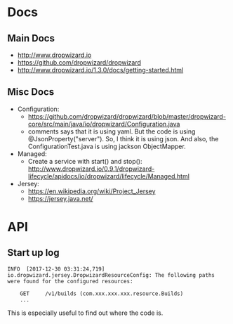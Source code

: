 # Docs

## Main Docs
* http://www.dropwizard.io
* https://github.com/dropwizard/dropwizard
* http://www.dropwizard.io/1.3.0/docs/getting-started.html

## Misc Docs
* Configuration:
  * https://github.com/dropwizard/dropwizard/blob/master/dropwizard-core/src/main/java/io/dropwizard/Configuration.java
  * comments says that it is using yaml. But the code is using  @JsonProperty("server"). So, I think it is using json. And also, the ConfigurationTest.java is using jackson ObjectMapper.
* Managed:
  * Create a service with start() and stop(): http://www.dropwizard.io/0.9.1/dropwizard-lifecycle/apidocs/io/dropwizard/lifecycle/Managed.html
* Jersey:
  * https://en.wikipedia.org/wiki/Project_Jersey
  * https://jersey.java.net/


# API
## Start up log
```
INFO  [2017-12-30 03:31:24,719] io.dropwizard.jersey.DropwizardResourceConfig: The following paths were found for the configured resources:

    GET     /v1/builds (com.xxx.xxx.xxx.resource.Builds)
    ...
```
This is especially useful to find out where the code is.
